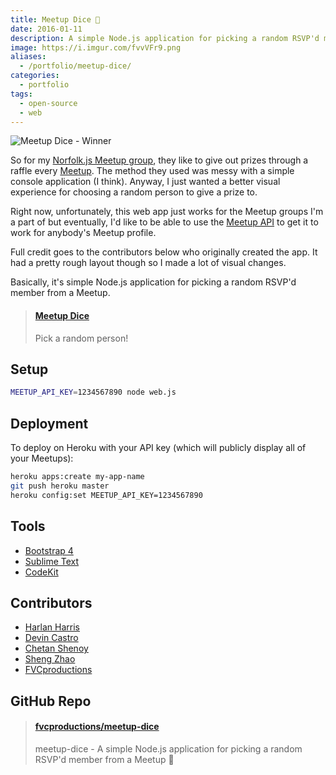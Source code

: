 ```yaml
---
title: Meetup Dice 🎲
date: 2016-01-11
description: A simple Node.js application for picking a random RSVP'd member from a Meetup.
image: https://i.imgur.com/fvvVFr9.png
aliases:
  - /portfolio/meetup-dice/
categories:
  - portfolio
tags:
  - open-source
  - web
---
```


![Meetup Dice - Winner](https://i.imgur.com/37oUpzL.png)

So for my [Norfolk.js Meetup group](https://meetup.com/NorfolkJS), they like to give out prizes through a raffle every [Meetup](https://meetup.com). The method they used was messy with a simple console application (I think). Anyway, I just wanted a better visual experience for choosing a random person to give a prize to.

Right now, unfortunately, this web app just works for the Meetup groups I'm a part of but eventually, I'd like to be able to use the [Meetup API](https://www.meetup.com/meetup_api/) to get it to work for anybody's Meetup profile.

Full credit goes to the contributors below who originally created the app. It had a pretty rough layout though so I made a lot of visual changes.

Basically, it's simple Node.js application for picking a random RSVP'd member from a Meetup.

<blockquote class="embedly-card"><h4><a href="http://meetfvc.herokuapp.com/">Meetup Dice</a></h4><p>Pick a random person!</p></blockquote>
<script async src="//cdn.embedly.com/widgets/platform.js" charset="UTF-8"></script>

## Setup

```bash
MEETUP_API_KEY=1234567890 node web.js
```

## Deployment

To deploy on Heroku with your API key (which will publicly display all of your Meetups):

```bash
heroku apps:create my-app-name
git push heroku master
heroku config:set MEETUP_API_KEY=1234567890
```

## Tools

- [Bootstrap 4](https://v4-alpha.getbootstrap.com/)
- [Sublime Text](https://github.com/fvcproductions/Sublime)
- [CodeKit](https://incident57.com/codekit/)

## Contributors

- [Harlan Harris](https://github.com/HarlanH)
- [Devin Castro](https://github.com/ddcast)
- [Chetan Shenoy](https://github.com/cshenoy)
- [Sheng Zhao](https://github.com/itsheng)
- [FVCproductions](https://github.com/fvcproductions)

## GitHub Repo

<blockquote class="embedly-card"><h4><a href="https://github.com/fvcproductions/meetup-dice">fvcproductions/meetup-dice</a></h4><p>meetup-dice - A simple Node.js application for picking a random RSVP'd member from a Meetup 👥</p></blockquote>
<script async src="//cdn.embedly.com/widgets/platform.js" charset="UTF-8"></script>
